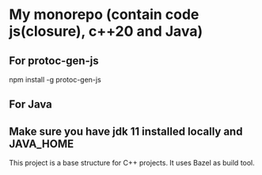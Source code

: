 # My monorepo (contain code js(closure), c++20 and Java)

## For protoc-gen-js
npm install -g protoc-gen-js

## For Java
Make sure you have jdk 11 installed locally and JAVA_HOME
---
This project is a base structure for C++ projects.
It uses Bazel as build tool.